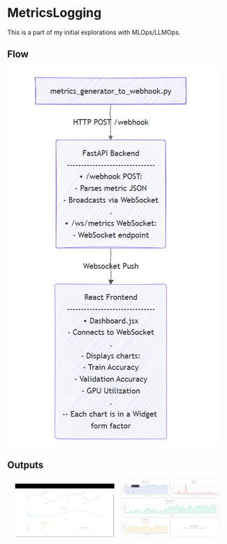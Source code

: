 # MetricsLogging
This is a part of my initial explorations with MLOps/LLMOps.

## Flow
![flowchart](./docs/flowchart.png?raw=true "Flowchart")

## Outputs
<p align="center">
  <img src="/docs/charts_updating_in_realtime.gif" alt="charts" width="45%" style="display:inline-block; margin-right: 10px;" />
  <img src="/docs/charts.png" alt="charts updating in realtime" width="45%" style="display:inline-block;" />
</p>
